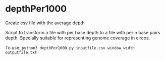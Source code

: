# depthPer1000
Create csv file with the average depth

Script to transform a file with per base depth to a file with per n base pairs depth. 
Specially suitable for representing genome coverage in circos. 

To use:
```python3 depthPer1000.py inputfile.csv window_width outputfile.txt```
